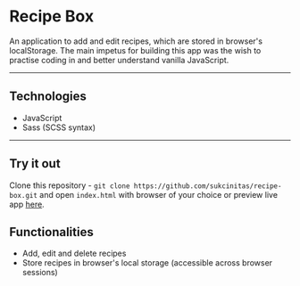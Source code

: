 # Recipe Box
An application to add and edit recipes, which are stored in browser's localStorage. The main impetus for building this app was the wish to practise coding in and better understand vanilla JavaScript.

----
## Technologies
- JavaScript
- Sass (SCSS syntax)

----
## Try it out
Clone this repository - `git clone https://github.com/sukcinitas/recipe-box.git` and open `index.html` with browser of your choice or
preview live app [here](https://codepen.io/pieno_usas/full/jONVaLY).

## Functionalities
- Add, edit and delete recipes
- Store recipes in browser's local storage (accessible across browser sessions)
